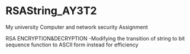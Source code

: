# RSAString_AY3T2
My university Computer and network security Assignment

RSA ENCRYPTION&DECRYPTION
-Modifying the transition of string to bit sequence function to ASCII form instead for efficiency
